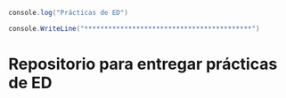  ```csharp
console.log("Prácticas de ED")
  ```
 ```csharp
console.WriteLine("******************************************")
  ```
 # Repositorio para entregar prácticas de ED
